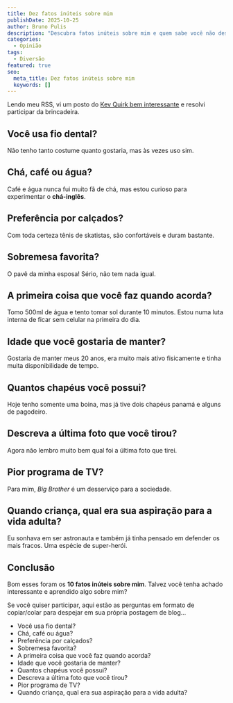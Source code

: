 ```yaml
---
title: Dez fatos inúteis sobre mim
publishDate: 2025-10-25
author: Bruno Pulis
description: "Descubra fatos inúteis sobre mim e quem sabe você não descubra algo curioso. "
categories:
  - Opinião
tags:
  - Diversão
featured: true
seo:
  meta_title: Dez fatos inúteis sobre mim
  keywords: []
---
```

Lendo meu RSS, vi um posto do [Kev Quirk bem interessante](https://kevquirk.com/blog/ten-pointless-facts-about-me/) e resolvi participar da brincadeira. 

## Você usa fio dental?

Não tenho tanto costume quanto gostaria, mas às vezes uso sim.

## Chá, café ou água?

Café e água nunca fui muito fã de chá, mas estou curioso para experimentar o **chá-inglês**.

## Preferência por calçados?

Com toda certeza tênis de skatistas, são confortáveis e duram bastante. 

## Sobremesa favorita?

O pavê da minha esposa! Sério, não tem nada igual. 

## A primeira coisa que você faz quando acorda?

Tomo 500ml de água e tento tomar sol durante 10 minutos. Estou numa luta interna de ficar sem celular na primeira do dia. 

## Idade que você gostaria de manter?

Gostaria de manter meus 20 anos, era muito mais ativo fisicamente e tinha muita disponibilidade de tempo. 

## Quantos chapéus você possui?

Hoje tenho somente uma boina, mas já tive dois chapéus panamá e alguns de pagodeiro.

## Descreva a última foto que você tirou?

Agora não lembro muito bem qual foi a última foto que tirei. 

## Pior programa de TV?

Para mim, *Big Brother* é um desserviço para a sociedade.

## Quando criança, qual era sua aspiração para a vida adulta?

Eu sonhava em ser astronauta e também já tinha pensado em defender os mais fracos. Uma espécie de super-herói. 

## Conclusão

Bom esses foram os **10 fatos inúteis sobre mim**. Talvez você tenha achado interessante e aprendido algo sobre mim?

Se você quiser participar, aqui estão as perguntas em formato de copiar/colar para despejar em sua própria postagem de blog…

* Você usa fio dental?
* Chá, café ou água?
* Preferência por calçados?
* Sobremesa favorita?
* A primeira coisa que você faz quando acorda?
* Idade que você gostaria de manter?
* Quantos chapéus você possui?
* Descreva a última foto que você tirou?
* Pior programa de TV?
* Quando criança, qual era sua aspiração para a vida adulta?
